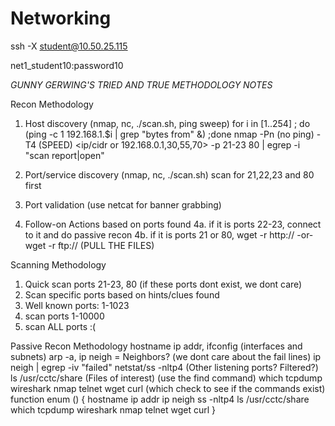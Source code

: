 # Networking

ssh -X student@10.50.25.115

net1_student10:password10

*GUNNY GERWING'S TRIED AND TRUE METHODOLOGY NOTES*

Recon Methodology
1. Host discovery (nmap, nc, ./scan.sh, ping sweep)
for i in [1..254] ; do (ping -c 1 192.168.1.$i | grep "bytes from" &) ;done
nmap -Pn (no ping) -T4 (SPEED) <ip/cidr or 192.168.0.1,30,55,70> -p 21-23 80 | egrep -i "scan report|open"

2. Port/service discovery (nmap, nc, ./scan.sh)
scan for 21,22,23 and 80 first

3. Port validation (use netcat for banner grabbing)

4. Follow-on Actions based on ports found
4a. if it is ports 22-23, connect to it and do passive recon
4b. if it is ports 21 or 80, wget -r http://<ip> -or- wget -r ftp://<ip> (PULL THE FILES)

Scanning Methodology
1. Quick scan ports 21-23, 80 (if these ports dont exist, we dont care)
2. Scan specific ports based on hints/clues found
3. Well known ports: 1-1023
4. scan ports 1-10000
5. scan ALL ports :(

Passive Recon Methodology
hostname
ip addr, ifconfig (interfaces and subnets)
arp -a, ip neigh = Neighbors? (we dont care about the fail lines) ip neigh | egrep -iv "failed"
netstat/ss -nltp4 (Other listening ports? Filtered?)
ls /usr/cctc/share (Files of interest) (use the find command)
which tcpdump wireshark nmap telnet wget curl (which <command> check to see if the commands exist)
function enum () {
	hostname
	ip addr
	ip neigh
	ss -nltp4
	ls /usr/cctc/share
	which tcpdump wireshark nmap telnet wget curl
}
	
